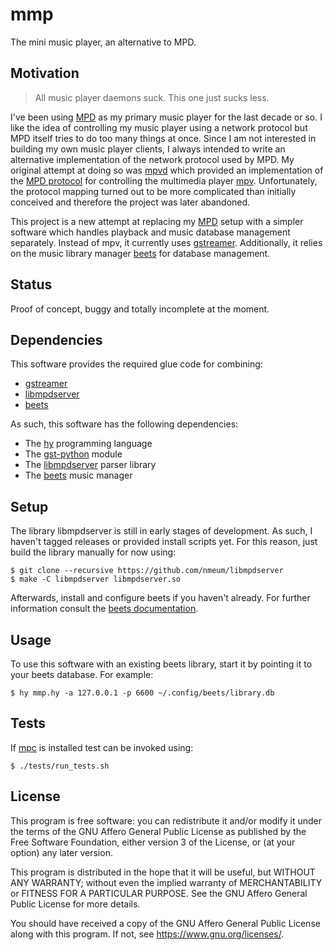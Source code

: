 # mmp

The mini music player, an alternative to MPD.

## Motivation

> All music player daemons suck. This one just sucks less.

I've been using [MPD][mpd homepage] as my primary music player for the
last decade or so. I like the idea of controlling my music player using
a network protocol but MPD itself tries to do too many things at once.
Since I am not interested in building my own music player clients, I
always intended to write an alternative implementation of the network
protocol used by MPD. My original attempt at doing so was
[mpvd][mpvd github] which provided an implementation of the
[MPD protocol][mpd protocol] for controlling the multimedia player
[mpv][mpv homepage]. Unfortunately, the protocol mapping turned out to
be more complicated than initially conceived and therefore the project
was later abandoned.

This project is a new attempt at replacing my [MPD][mpd homepage] setup
with a simpler software which handles playback and music database
management separately. Instead of mpv, it currently uses
[gstreamer][gstreamer homepage]. Additionally, it relies on the music
library manager [beets][beets homepage] for database management.

## Status

Proof of concept, buggy and totally incomplete at the moment.

## Dependencies

This software provides the required glue code for combining:

* [gstreamer][gstreamer homepage]
* [libmpdserver][libmpdserver github]
* [beets][beets homepage]

As such, this software has the following dependencies:

* The [hy][hy homepage] programming language
* The [gst-python][py3-gst homepage] module
* The [libmpdserver][libmpdserver github] parser library
* The [beets][beets homepage] music manager

## Setup

The library libmpdserver is still in early stages of development. As
such, I haven't tagged releases or provided install scripts yet. For
this reason, just build the library manually for now using:

	$ git clone --recursive https://github.com/nmeum/libmpdserver
	$ make -C libmpdserver libmpdserver.so

Afterwards, install and configure beets if you haven't already. For
further information consult the [beets documentation][beets quickstart].

## Usage

To use this software with an existing beets library, start it by
pointing it to your beets database. For example:

	$ hy mmp.hy -a 127.0.0.1 -p 6600 ~/.config/beets/library.db

## Tests

If [mpc][mpc homepage] is installed test can be invoked using:

	$ ./tests/run_tests.sh

## License

This program is free software: you can redistribute it and/or modify it
under the terms of the GNU Affero General Public License as published by
the Free Software Foundation, either version 3 of the License, or (at
your option) any later version.

This program is distributed in the hope that it will be useful, but
WITHOUT ANY WARRANTY; without even the implied warranty of
MERCHANTABILITY or FITNESS FOR A PARTICULAR PURPOSE. See the GNU Affero
General Public License for more details.

You should have received a copy of the GNU Affero General Public License
along with this program. If not, see <https://www.gnu.org/licenses/>.

[libmpdserver github]: https://github.com/nmeum/libmpdserver
[beets homepage]: https://beets.io/
[beets quickstart]: https://beets.readthedocs.io/en/stable/guides/main.html
[hy homepage]: https://docs.hylang.org
[py3-gst homepage]: https://gstreamer.freedesktop.org/bindings/python.html
[gstreamer homepage]: https://gstreamer.freedesktop.org/
[mpd homepage]: https://musicpd.org/
[mpd protocol]: https://musicpd.org/doc/html/protocol.html
[mpvd github]: https://github.com/nmeum/mpvd
[mpv homepage]: https://mpv.io/
[mpv protocol]: https://mpv.io/manual/master/#json-ipc
[mpc homepage]: https://www.musicpd.org/clients/mpc/
